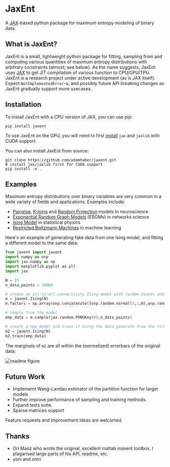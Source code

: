 # JaxEnt
A [JAX](https://github.com/google/jax)-based python package for maximum entropy modeling of binary data. 

## What is JaxEnt?
JaxEnt is a small, lightweight python package for fitting, sampling from and computing various quantities of maximum entropy distributions with arbitrary constraints (almost; see below). As the name suggests, JaxEnt uses [JAX](https://github.com/google/jax) to get JIT compilation of various function to CPU/GPU/TPU. JaxEnt is a research project under active development (as is JAX itself). Expect `NotImplementedError`-s, and possibly future API breaking changes as JaxEnt gradually support more usecases.
 
## Installation

To install JaxEnt with a CPU version of JAX, you can use pip:

```
pip install jaxent
```

To use JaxEnt on the GPU, you will need to first [install](https://github.com/google/jax#installation) `jax` and `jaxlib` with CUDA support.

You can also install JaxEnt from source:

```
git clone https://github.com/adamhaber/jaxent.git
# install jax/jaxlib first for CUDA support
pip install -e .
```

## Examples
Maximum entropy distributions over binary variables are very common in a wide variety of fields and applications. Examples include:
 - [Pairwise](https://www.princeton.edu/~wbialek/rome/refs/schneidman+al_06.pdf), [K-Ising](https://journals.plos.org/ploscompbiol/article/file?id=10.1371/journal.pcbi.1003408&type=printable) and [Random Projection](https://www.biorxiv.org/content/10.1101/478545v1.article-info) models in neuroscience
 - [Exponential Random Graph Models](https://en.wikipedia.org/wiki/Exponential_random_graph_models) (ERGMs) in networks science
 - [Ising Model](https://en.wikipedia.org/wiki/Ising_model) in statistical physics
 - [Restricted Boltzmann Machines](https://en.wikipedia.org/wiki/Restricted_Boltzmann_machine) in machine learning
 
Here's an example of generating fake data from one Ising model, and fitting a different model to the same data: 

```python
from jaxent import jaxent
import numpy as onp
import jax.numpy as np
import matplotlib.pyplot as plt
import jax

N = 15
n_data_points = 10000

# create an all-to-all-connectivity Ising model with random biases and couplings
m = jaxent.Ising(N)
m.factors = np.array(onp.concatenate([onp.random.normal(3,1,N),onp.random.normal(-0.1,0.05,N*(N-1)//2)]))

# sample from the model
emp_data = m.sample(jax.random.PRNGKey(0),n_data_points)

# create a new model and train it using the data generate from the first model
m2 = jaxent.Ising(N)
m2.train(emp_data)
```
The marginals of `m2` are all within the (normalized) errorbars of the original data:

![readme figure](https://user-images.githubusercontent.com/20320402/59023548-b794e980-8858-11e9-9350-6c7d252a25cc.png)




 ## Future Work

 - Implememt Wang-Landau estimator of the partition function for larger models
 - Further improve performance of sampling and training methods.
 - Expand tests suite.
 - Sparse matrices support
  
  Feature requests and improvement ideas are welcomed.
 
 ## Thanks
 -  Ori Maoz who wrote the original, excellent matlab maxent toolbox. I plagarised large parts of his API, readme, etc.
 -  yoni and omri

 
